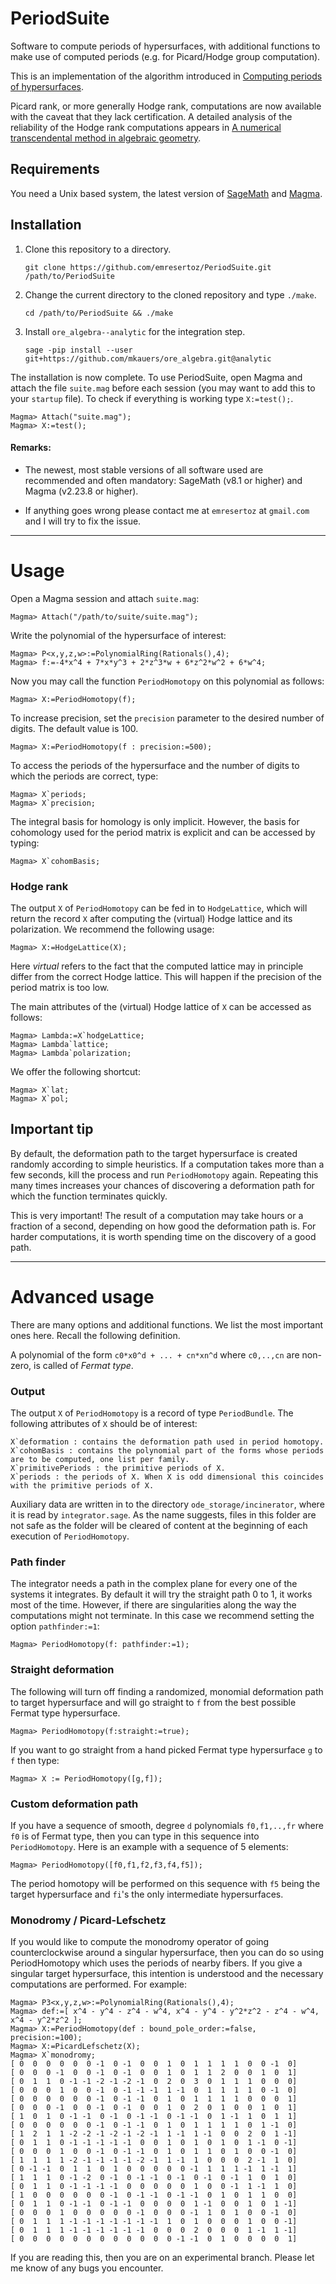 # PeriodSuite

Software to compute periods of hypersurfaces, with additional functions to make use of computed periods (e.g. for Picard/Hodge group computation).

This is an implementation of the algorithm introduced in [Computing periods of hypersurfaces](https://arxiv.org/abs/1803.08068).

Picard rank, or more generally Hodge rank, computations are now available with the caveat that they lack certification. A detailed analysis of the reliability of the Hodge rank computations appears in [A numerical transcendental method in algebraic geometry](https://arxiv.org/abs/1811.10634).

## Requirements

You need a Unix based system, the latest version of [SageMath](http://www.sagemath.org/) and [Magma](https://magma.maths.usyd.edu.au/). 

## Installation

1) Clone this repository to a directory.

    ```
    git clone https://github.com/emresertoz/PeriodSuite.git /path/to/PeriodSuite
    ```

2) Change the current directory to the cloned repository and type `./make`.

    ```
    cd /path/to/PeriodSuite && ./make
    ```

3) Install `ore_algebra--analytic` for the integration step.

    ```
    sage -pip install --user git+https://github.com/mkauers/ore_algebra.git@analytic
    ```

The installation is now complete. To use PeriodSuite, open Magma and attach the file `suite.mag` before each session (you may want to add this to your `startup` file). To check if everything is working type `X:=test();`.

    Magma> Attach("suite.mag");
    Magma> X:=test();

#### Remarks:

- The newest, most stable versions of all software used are recommended and often mandatory: SageMath \(v8.1 or higher\) and Magma \(v2.23.8 or higher\). 

- If anything goes wrong please contact me at `emresertoz` at `gmail.com` and I will try to fix the issue.

******

# Usage

Open a Magma session and attach `suite.mag`:

    Magma> Attach("/path/to/suite/suite.mag");

Write the polynomial of the hypersurface of interest:

    Magma> P<x,y,z,w>:=PolynomialRing(Rationals(),4);
    Magma> f:=-4*x^4 + 7*x*y^3 + 2*z^3*w + 6*z^2*w^2 + 6*w^4;

Now you may call the function `PeriodHomotopy` on this polynomial as follows:

    Magma> X:=PeriodHomotopy(f);

To increase precision, set the `precision` parameter to the desired number of digits. The default value is 100.

    Magma> X:=PeriodHomotopy(f : precision:=500);

To access the periods of the hypersurface and the number of digits to which the periods are correct, type:

    Magma> X`periods;
    Magma> X`precision;

 The integral basis for homology is only implicit. However, the basis for cohomology used for the period matrix is explicit and can be accessed by typing:

    Magma> X`cohomBasis;

### Hodge rank

The output `X` of `PeriodHomotopy` can be fed in to `HodgeLattice`, which will return the record `X` after computing the (virtual) Hodge lattice and its polarization. We recommend the following usage:

    Magma> X:=HodgeLattice(X);

Here *virtual* refers to the fact that the computed lattice may in principle differ from the correct Hodge lattice. This will happen if the precision of the period matrix is too low. 

The main attributes of the (virtual) Hodge lattice of `X` can be accessed as follows:

    Magma> Lambda:=X`hodgeLattice;
    Magma> Lambda`lattice;
    Magma> Lambda`polarization;

We offer the following shortcut:

    Magma> X`lat;
    Magma> X`pol;

## Important tip

By default, the deformation path to the target hypersurface is created randomly according to simple heuristics. If a computation takes more than a few seconds, kill the process and run `PeriodHomotopy` again. Repeating this many times increases your chances of discovering a deformation path for which the function terminates quickly.

This is very important! The result of a computation may take hours or a fraction of a second, depending on how good the deformation path is. For harder computations, it is worth spending time on the discovery of a good path.

******

# Advanced usage

There are many options and additional functions. We list the most important ones here. Recall the following definition.

A polynomial of the form `c0*x0^d + ... + cn*xn^d` where `c0,..,cn` are non-zero, is called of *Fermat type*.

### Output

The output `X` of `PeriodHomotopy` is a record of type `PeriodBundle`. The following attributes of `X` should be of interest:

```
X`deformation : contains the deformation path used in period homotopy. 
X`cohomBasis : contains the polynomial part of the forms whose periods are to be computed, one list per family.
X`primitivePeriods : the primitive periods of X.
X`periods : the periods of X. When X is odd dimensional this coincides with the primitive periods of X.
```

Auxiliary data are written in to the directory `ode_storage/incinerator`, where it is read by `integrator.sage`. As the name suggests, files in this folder are not safe as the folder will be cleared of content at the beginning of each execution of `PeriodHomotopy`. 

### Path finder

The integrator needs a path in the complex plane for every one of the systems it integrates. By default it will try the straight path 0 to 1, it works most of the time. However, if there are singularities along the way the computations might not terminate. In this case we recommend setting the option `pathfinder:=1`:

    Magma> PeriodHomotopy(f: pathfinder:=1);

### Straight deformation

The following will turn off finding a randomized, monomial deformation path to target hypersurface and will go straight to `f` from the best possible Fermat type hypersurface.

    Magma> PeriodHomotopy(f:straight:=true);

If you want to go straight from a hand picked Fermat type hypersurface `g` to `f` then type: 

    Magma> X := PeriodHomotopy([g,f]);

### Custom deformation path

If you have a sequence of smooth, degree `d` polynomials `f0,f1,..,fr` where `f0` is of Fermat type, then you can type in this sequence into `PeriodHomotopy`. Here is an example with a sequence of 5 elements:

    Magma> PeriodHomotopy([f0,f1,f2,f3,f4,f5]);

The period homotopy will be performed on this sequence with `f5` being the target hypersurface and `fi`'s the only intermediate hypersurfaces.

### Monodromy / Picard-Lefschetz

If you would like to compute the monodromy operator of going counterclockwise around a singular hypersurface, then you can do so using PeriodHomotopy which uses the periods of nearby fibers. If you give a singular target hypersurface, this intention is understood and the necessary computations are performed. For example:

    Magma> P3<x,y,z,w>:=PolynomialRing(Rationals(),4);
    Magma> def:=[ x^4 - y^4 - z^4 - w^4, x^4 - y^4 - y^2*z^2 - z^4 - w^4, x^4 - y^2*z^2 ];
    Magma> X:=PeriodHomotopy(def : bound_pole_order:=false, precision:=100);
    Magma> X:=PicardLefschetz(X);
    Magma> X`monodromy;
    [ 0  0  0  0  0  0 -1  0 -1  0  0  1  0  1  1  1  1  0  0 -1  0]
    [ 0  0  0 -1  0  0 -1  0 -1  0  0  1  0  1  1  2  0  0  1  0  1]
    [ 0  1  1  0 -1 -1 -2 -1 -2 -1  0  2  0  3  0  1  1  1  0  0  0]
    [ 0  0  0  1  0  0 -1  0 -1 -1 -1  1 -1  0  1  1  1  1  0 -1  0]
    [ 0  0  0  0  0  0 -1  0 -1 -1  0  1  0  1  1  1  1  0  0  0  1]
    [ 0  0  0 -1  0  0 -1  0 -1  0  0  1  0  2  0  1  0  0  1  0  1]
    [ 1  0  1  0 -1 -1  0 -1  0 -1 -1  0 -1 -1  0  1 -1  1  0  1  1]
    [ 0  0  0  0  0  0 -1  0 -1 -1  0  1  0  1  1  1  1  0  1 -1  0]
    [ 1  2  1  1 -2 -2 -1 -2 -1 -2 -1  1 -1  1 -1  0  0  2  0  1 -1]
    [ 0  1  1  0 -1 -1 -1 -1 -1  0  0  1  0  1  0  1  0  1 -1  0 -1]
    [ 0  0  0  1  0  0 -1  0 -1 -1  0  1  0  1  1  0  1  0  0 -1  0]
    [ 1  1  1  1 -2 -1 -1 -1 -1 -2 -1  1 -1  1  0  0  0  2 -1  1  0]
    [ 0 -1 -1  0  1  1  0  1  0  0  0  0  0 -1  1  1  1 -1  1 -1  1]
    [ 1  1  1  0 -1 -2  0 -1  0 -1 -1  0 -1  0 -1  0 -1  1  0  1  0]
    [ 0  1  1  0 -1 -1 -1 -1  0  0  0  0  0  1  0  0 -1  1 -1  1  0]
    [ 1  0  0  0  0  0  0 -1  0 -1 -1  0 -1 -1  0  1  0  1  1  0  0]
    [ 0  1  1  0 -1 -1  0 -1 -1  0  0  0  0  1 -1  0  0  1  0  1 -1]
    [ 0  0  0  1  0  0  0  0  0 -1  0  0  0 -1  1  0  1  0  0 -1  0]
    [ 0  1  1  1 -1 -1 -1 -1 -1 -1 -1  1  0  1  0  0  0  1  0  0 -1]
    [ 0  1  1  1 -1 -1 -1 -1 -1 -1  0  0  0  2  0  0  0  1 -1  1 -1]
    [ 0  0  0  0  0  0  0  0  0  0  0  0 -1 -1  0  1  0  0  0  0  1]

If you are reading this, then you are on an experimental branch. Please let me know of any bugs you encounter.
